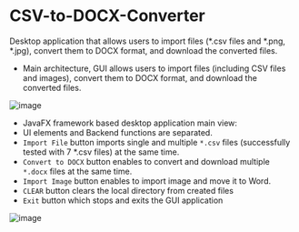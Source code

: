# CSV-to-DOCX-Converter
Desktop application that allows users to import files (*.csv files and *.png, *.jpg), convert them to DOCX format, and download the converted files.

- Main architecture, GUI allows users to import files (including CSV files and images), convert them to DOCX format, and download the converted files.

![image](https://github.com/af4092/CSV-to-DOCX-Converter/assets/24220136/7aefc5b9-f253-4726-aff3-ac9022abedb5)

- JavaFX framework based desktop application main view:
-  UI elements and Backend functions are separated.
- `Import File` button imports single and multiple `*.csv` files (successfully tested with 7 *.csv files) at the same time. 
- `Convert to DOCX` button enables to convert and download multiple `*.docx` files at the same time. 
- `Import Image` button enables to import image and move it to Word.
- `CLEAR` button clears the local directory from created files
- `Exit` button which stops and exits the GUI application

![image](https://github.com/af4092/CSV-to-DOCX-Converter/assets/24220136/a86bd5d0-0a3d-4383-8b7a-546fed7fe6da)
